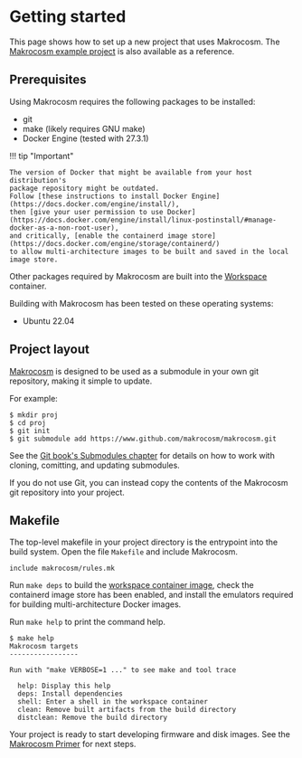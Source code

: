 # Getting started

This page shows how to set up a new project that uses Makrocosm.
The [Makrocosm example project](https://www.github.com/makrocosm/makrocosm-example-project)
is also available as a reference.

## Prerequisites

Using Makrocosm requires the following packages to be installed:

  - git
  - make (likely requires GNU make)
  - Docker Engine (tested with 27.3.1)

!!! tip "Important"

    The version of Docker that might be available from your host distribution's
    package repository might be outdated.
    Follow [these instructions to install Docker Engine](https://docs.docker.com/engine/install/),
    then [give your user permission to use Docker](https://docs.docker.com/engine/install/linux-postinstall/#manage-docker-as-a-non-root-user),
    and critically, [enable the containerd image store](https://docs.docker.com/engine/storage/containerd/)
    to allow multi-architecture images to be built and saved in the local image store.

Other packages required by Makrocosm are built into the [Workspace](primer.md#workspace) container.

Building with Makrocosm has been tested on these operating systems:

  - Ubuntu 22.04

## Project layout

[Makrocosm](https://www.github.com/makrocosm/makrocosm) is designed to be
used as a submodule in your own git repository, making it simple to update.

For example:

```shell-session
$ mkdir proj
$ cd proj
$ git init
$ git submodule add https://www.github.com/makrocosm/makrocosm.git
```

See the [Git book's Submodules chapter](https://git-scm.com/book/en/v2/Git-Tools-Submodules)
for details on how to work with cloning, comitting, and updating submodules.

If you do not use Git, you can instead copy the contents of the Makrocosm
git repository into your project.

## Makefile

The top-level makefile in your project directory is the entrypoint into
the build system.
Open the file `Makefile` and include Makrocosm.

```make title="Makefile"
include makrocosm/rules.mk
```

Run `make deps` to build the [workspace container image](primer.md#workspace),
check the containerd image store has been enabled, and install the emulators
required for building multi-architecture Docker images.

Run `make help` to print the command help.

```shell-session
$ make help
Makrocosm targets
-----------------

Run with "make VERBOSE=1 ..." to see make and tool trace

  help: Display this help
  deps: Install dependencies
  shell: Enter a shell in the workspace container
  clean: Remove built artifacts from the build directory
  distclean: Remove the build directory

```

Your project is ready to start developing firmware and disk images.
See the [Makrocosm Primer](primer.md) for next steps.
